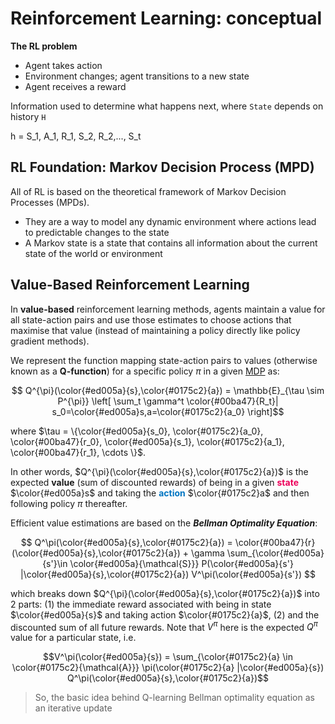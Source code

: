 # Reinforcement Learning: conceptual

**The RL problem**
* Agent takes action
* Environment changes; agent transitions to a new state
* Agent receives a reward

Information used to determine what happens next, where `State` depends on history `H`

h = S_1, A_1, R_1, S_2, R_2,..., S_t

## RL Foundation: Markov Decision Process (MPD)
All of RL is based on the theoretical framework of Markov Decision Processes (MPDs). 
* They are a way to model any dynamic environment where actions lead to predictable changes to the state
* A Markov state is a state that contains all information about the current state of the world or environment


## Value-Based Reinforcement Learning
In **value-based** reinforcement learning methods, agents maintain a value for all state-action pairs and use those estimates to choose actions that maximise that value (instead of maintaining a policy directly like policy gradient methods).

We represent the function mapping state-action pairs to values (otherwise known as a **Q-function**) for a specific policy $\pi$ in a given [MDP](https://en.wikipedia.org/wiki/Markov_decision_process) as:

$$ Q^{\pi}(\color{#ed005a}{s},\color{#0175c2}{a}) = \mathbb{E}_{\tau \sim P^{\pi}} \left[ \sum_t \gamma^t \color{#00ba47}{R_t}| s_0=\color{#ed005a}s,a=\color{#0175c2}{a_0} \right]$$

where $\tau = \{\color{#ed005a}{s_0}, \color{#0175c2}{a_0}, \color{#00ba47}{r_0}, \color{#ed005a}{s_1}, \color{#0175c2}{a_1}, \color{#00ba47}{r_1}, \cdots \}$. 

In other words, $Q^{\pi}(\color{#ed005a}{s},\color{#0175c2}{a})$ is the expected **value** (sum of discounted rewards) of being in a given <font color='#ed005a'>**state**</font> $\color{#ed005a}s$ and taking the <font color='#0175c2'>**action**</font> $\color{#0175c2}a$ and then following policy ${\pi}$ thereafter.

Efficient value estimations are based on the **_Bellman Optimality Equation_**:

$$ Q^\pi(\color{#ed005a}{s},\color{#0175c2}{a}) =  \color{#00ba47}{r}(\color{#ed005a}{s},\color{#0175c2}{a}) + \gamma  \sum_{\color{#ed005a}{s'}\in \color{#ed005a}{\mathcal{S}}} P(\color{#ed005a}{s'} |\color{#ed005a}{s},\color{#0175c2}{a}) V^\pi(\color{#ed005a}{s'}) $$

which breaks down $Q^{\pi}(\color{#ed005a}{s},\color{#0175c2}{a})$ into 2 parts: 
(1) the immediate reward associated with being in state $\color{#ed005a}{s}$ and taking action $\color{#0175c2}{a}$, 
(2) and the discounted sum of all future rewards. Note that $V^\pi$ here is the expected $Q^\pi$ value for a particular state, i.e.

$$V^\pi(\color{#ed005a}{s}) = \sum_{\color{#0175c2}{a} \in \color{#0175c2}{\mathcal{A}}} \pi(\color{#0175c2}{a} |\color{#ed005a}{s}) Q^\pi(\color{#ed005a}{s},\color{#0175c2}{a})$$

> So, the basic idea behind Q-learning Bellman optimality equation as an iterative update